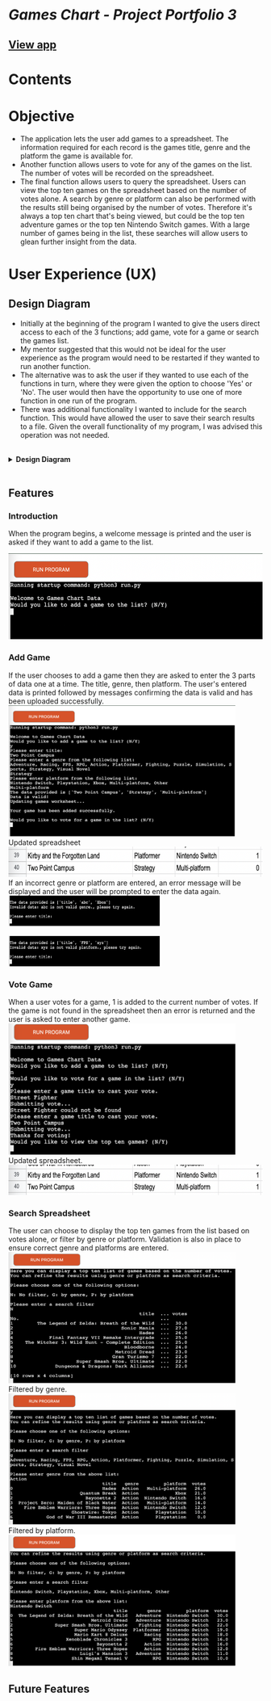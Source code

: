 # **_Games Chart - Project Portfolio 3_**


## [View app](https://games-chart.herokuapp.com/)

# Contents




# Objective

* The application lets the user add games to a spreadsheet. The information required for each record is the games title, genre and the platform the game is available for. 
* Another function allows users to vote for any of the games on the list. The number of votes will be recorded on the spreadsheet. 
* The final function allows users to query the spreadsheet. Users can view the top ten games on the spreadsheet based on the number of votes alone. A search by genre or platform can also be performed with the results still being organised by the number of votes. Therefore it's always a top ten chart that's being viewed, but could be the top ten adventure games or the top ten Nintendo Switch games. With a large number of games being in the list, these searches will allow users to glean further insight from the data.


# User Experience (UX)

## Design Diagram
* Initially at the beginning of the program I wanted to give the users direct access to each of the 3 functions; add game, vote for a game or search the games list. 
* My mentor suggested that this would not be ideal for the user experience as the program would need to be restarted if they wanted to run another function. 
* The alternative was to ask the user if they wanted to use each of the functions in turn, where they were given the option to choose 'Yes' or 'No'. The user would then have the opportunity to use one of more function in one run of the program.
* There was additional functionality I wanted to include for the search function. This would have allowed the user to save their search results to a file. Given the overall functionality of my program, I was advised this operation was not needed.

<br>
<details><summary><b>Design Diagram</b></summary>

![Design diagram](readme_images/design-diagram.png)
</details><br>

## Features
### Introduction
When the program begins, a welcome message is printed and the user is asked if they want to add a game to the list.

<img src="readme_images/program-intro.png" width="600" height="170"><br>

### Add Game
If the user chooses to add a game then they are asked to enter the 3 parts of data one at a time. The title, genre, then platform. The user's entered data is printed followed by messages confirming the data is valid and has been uploaded successfully.
<img src="readme_images/game-add.png" width="450" height="260"><br>
Updated spreadsheet
<br><img src="readme_images/sheet-game-add.png" width="600" height="60"><br>
If an incorrect genre or platform are entered, an error message will be displayed and the user will be prompted to enter the data again.
<br><img src="readme_images/genre-error.png" width="300" height="60"><br>
<br><img src="readme_images/platform-error.png" width="300" height="60"><br>

### Vote Game
When a user votes for a game, 1 is added to the current number of votes. If the game is not found in the spreadsheet then an error is returned and the user is asked to enter another game.
<br><img src="readme_images/game-vote.png" width="450" height="260"><br>
Updated spreadsheet.
<br><img src="readme_images/sheet-vote-game.png" width="600" height="60"><br>

### Search Spreadsheet
The user can choose to display the top ten games from the list based on votes alone, or filter by genre or platform.
Validation is also in place to ensure correct genre and platforms are entered.
<br><img src="readme_images/top-ten.png" width="450" height="260"><br>
Filtered by genre.
<br><img src="readme_images/filter-genre.png" width="450" height="260"><br>
Filtered by platform.
<br><img src="readme_images/filter-platform.png" width="450" height="260"><br>

## Future Features

